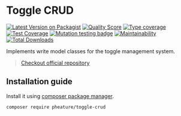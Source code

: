 # Toggle CRUD

[![Latest Version on Packagist][ico-version]][link-packagist]
[![Quality Score][ico-code-quality]][link-code-quality]
[![Type coverage][ico-psalm]][link-psalm]
[![Test Coverage][ico-coverage]][link-coverage]
[![Mutation testing badge][ico-mutant]][link-mutant]
[![Maintainability][ico-maintain]][link-maintain]
[![Total Downloads][ico-downloads]][link-downloads]

Implements write model classes for the toggle management system.

> [Checkout official repository](https://github.com/pheature-flags/toggle-crud)

## Installation guide

Install it using [composer package manager](https://getcomposer.org/download/).

```bash
composer require pheature/toggle-crud
```

[ico-version]: https://img.shields.io/packagist/v/pheature/toggle-crud.svg?style=flat-square
[link-packagist]: https://packagist.org/packages/pheature/toggle-crud
[ico-downloads]: https://img.shields.io/packagist/dt/pheature/toggle-crud.svg?style=flat-square
[link-downloads]: https://packagist.org/packages/pheature/toggle-crud
[ico-coverage]: https://codecov.io/gh/pheature-flags/toggle-crud/branch/1.0.x/graph/badge.svg?token=DTQIQUZ106
[link-coverage]: https://codecov.io/gh/pheature-flags/toggle-crud
[ico-maintain]: https://api.codeclimate.com/v1/badges/e6d9ef290523229a1a0e/maintainability
[link-maintain]: https://codeclimate.com/github/pheature-flags/toggle-crud/maintainability
[ico-code-quality]: https://img.shields.io/scrutinizer/g/pheature-flags/toggle-crud.svg?style=flat-square
[link-code-quality]: https://scrutinizer-ci.com/g/pheature-flags/toggle-crud/badges/coverage.png?b=1.0.x
[ico-psalm]: https://shepherd.dev/github/pheature-flags/toggle-crud/coverage.svg
[link-psalm]: https://shepherd.dev/github/pheature-flags/toggle-crud
[ico-mutant]: https://img.shields.io/endpoint?style=flat&url=https%3A%2F%2Fbadge-api.stryker-mutator.io%2Fgithub.com%2Fpheature-flags%2Ftoggle-crud%2F1.0.x
[link-mutant]: https://dashboard.stryker-mutator.io/reports/github.com/pheature-flags/toggle-crud/1.0.x
